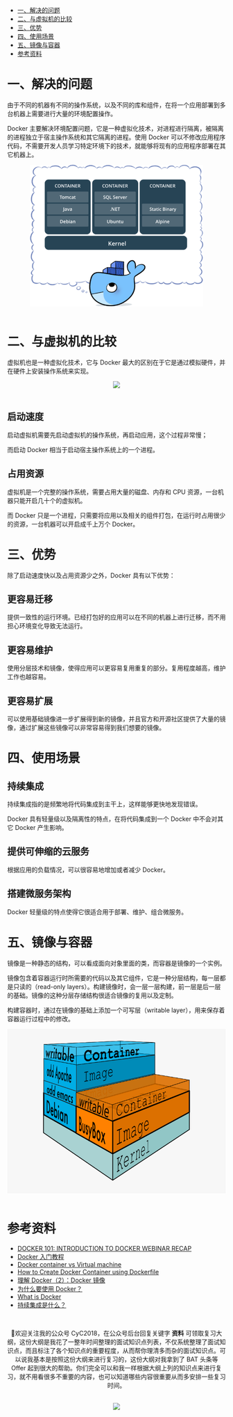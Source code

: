<!-- GFM-TOC -->
* [一、解决的问题](#一解决的问题)
* [二、与虚拟机的比较](#二与虚拟机的比较)
* [三、优势](#三优势)
* [四、使用场景](#四使用场景)
* [五、镜像与容器](#五镜像与容器)
* [参考资料](#参考资料)
<!-- GFM-TOC -->


# 一、解决的问题

由于不同的机器有不同的操作系统，以及不同的库和组件，在将一个应用部署到多台机器上需要进行大量的环境配置操作。

Docker 主要解决环境配置问题，它是一种虚拟化技术，对进程进行隔离，被隔离的进程独立于宿主操作系统和其它隔离的进程。使用 Docker 可以不修改应用程序代码，不需要开发人员学习特定环境下的技术，就能够将现有的应用程序部署在其它机器上。

<div align="center"> <img src="pics/011f3ef6-d824-4d43-8b2c-36dab8eaaa72-1.png" width="400px"/> </div><br>

# 二、与虚拟机的比较

虚拟机也是一种虚拟化技术，它与 Docker 最大的区别在于它是通过模拟硬件，并在硬件上安装操作系统来实现。

<div align="center"> <img src="/pics/be608a77-7b7f-4f8e-87cc-f2237270bf69.png" width="500"/> </div><br>

## 启动速度

启动虚拟机需要先启动虚拟机的操作系统，再启动应用，这个过程非常慢；

而启动 Docker 相当于启动宿主操作系统上的一个进程。

## 占用资源

虚拟机是一个完整的操作系统，需要占用大量的磁盘、内存和 CPU 资源，一台机器只能开启几十个的虚拟机。

而 Docker 只是一个进程，只需要将应用以及相关的组件打包，在运行时占用很少的资源，一台机器可以开启成千上万个 Docker。

# 三、优势

除了启动速度快以及占用资源少之外，Docker 具有以下优势：

## 更容易迁移

提供一致性的运行环境。已经打包好的应用可以在不同的机器上进行迁移，而不用担心环境变化导致无法运行。

## 更容易维护

使用分层技术和镜像，使得应用可以更容易复用重复的部分。复用程度越高，维护工作也越容易。

## 更容易扩展

可以使用基础镜像进一步扩展得到新的镜像，并且官方和开源社区提供了大量的镜像，通过扩展这些镜像可以非常容易得到我们想要的镜像。

# 四、使用场景

## 持续集成

持续集成指的是频繁地将代码集成到主干上，这样能够更快地发现错误。

Docker 具有轻量级以及隔离性的特点，在将代码集成到一个 Docker 中不会对其它 Docker 产生影响。

## 提供可伸缩的云服务

根据应用的负载情况，可以很容易地增加或者减少 Docker。

## 搭建微服务架构

Docker 轻量级的特点使得它很适合用于部署、维护、组合微服务。

# 五、镜像与容器

镜像是一种静态的结构，可以看成面向对象里面的类，而容器是镜像的一个实例。

镜像包含着容器运行时所需要的代码以及其它组件，它是一种分层结构，每一层都是只读的（read-only layers）。构建镜像时，会一层一层构建，前一层是后一层的基础。镜像的这种分层存储结构很适合镜像的复用以及定制。

构建容器时，通过在镜像的基础上添加一个可写层（writable layer），用来保存着容器运行过程中的修改。

<div align="center"> <img src="/pics/docker-filesystems-busyboxrw.png"/> </div><br>

# 参考资料

- [DOCKER 101: INTRODUCTION TO DOCKER WEBINAR RECAP](https://blog.docker.com/2017/08/docker-101-introduction-docker-webinar-recap/)
- [Docker 入门教程](http://www.ruanyifeng.com/blog/2018/02/docker-tutorial.html)
- [Docker container vs Virtual machine](http://www.bogotobogo.com/DevOps/Docker/Docker_Container_vs_Virtual_Machine.php)
- [How to Create Docker Container using Dockerfile](https://linoxide.com/linux-how-to/dockerfile-create-docker-container/)
- [理解 Docker（2）：Docker 镜像](http://www.cnblogs.com/sammyliu/p/5877964.html)
- [为什么要使用 Docker？](https://yeasy.gitbooks.io/docker_practice/introduction/why.html)
- [What is Docker](https://www.docker.com/what-docker)
- [持续集成是什么？](http://www.ruanyifeng.com/blog/2015/09/continuous-integration.html)





</br><div align="center">🎨️欢迎关注我的公众号 CyC2018，在公众号后台回复关键字 **资料** 可领取复习大纲，这份大纲是我花了一整年时间整理的面试知识点列表，不仅系统整理了面试知识点，而且标注了各个知识点的重要程度，从而帮你理清多而杂的面试知识点。可以说我基本是按照这份大纲来进行复习的，这份大纲对我拿到了 BAT 头条等 Offer 起到很大的帮助。你们完全可以和我一样根据大纲上列的知识点来进行复习，就不用看很多不重要的内容，也可以知道哪些内容很重要从而多安排一些复习时间。</div></br>
<div align="center"><img width="180px" src="https://cyc-1256109796.cos.ap-guangzhou.myqcloud.com/%E5%85%AC%E4%BC%97%E5%8F%B7.jpg"></img></div>
